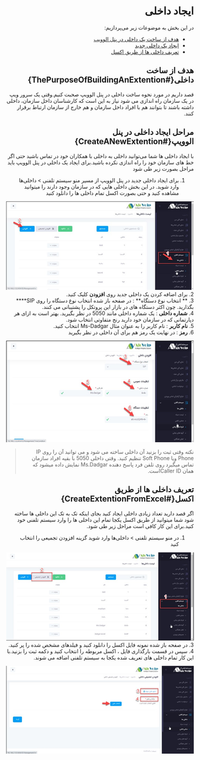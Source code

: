 <html dir="rtl" lang="pr">

# ایجاد داخلی

در این بخش به موضوعات زیر می‌پردازیم:
- [هدف از ساخت یک داخلی در پنل الوویپ](#ThePurposeOfBuildingAnExtention)
- [ایجاد یک داخلی جدید](#CreateANewExtention)
- [تعریف داخلی ها از طریق اکسل](#CreateExtentionFromExcel)

## هدف از ساخت داخلی{#ThePurposeOfBuildingAnExtention}<br>
قصد داریم در مورد نحوه ساخت داخلی در پنل الوویپ صحبت کنیم.وقتی یک سرور ویپ در یک سازمان راه اندازی می ‌‌شود نیاز به این است که کارشناسان داخل سازمان، داخلی داشته باشند تا بتوانند هم با افراد داخل سازمان و هم خارج از سازمان ارتباط برقرار کنند.

## مراحل ایجاد داخلی در پنل الوویپ{#CreateANewExtention}<br>
با ایجاد داخلی ها شما می‌توانید داخلی به داخلی با همکاران خود در تماس باشید حتی اگر خط های سازمان خود را راه اندازی نکرده باشید.برای ایجاد یک داخلی در پنل الوویپ باید مراحل بصورت زیر طی شود

1. برای ایجاد داخلی جدید در پنل الوویپ از مسیر منو سیستم تلفنی > داخلی‌ها وارد شوید. در این بخش داخلی هایی که در سازمان وجود دارند را میتوانید مشاهده کنید و حتی بصورت اکسل تمام داخلی ها را دانلود کنید

![ایجاد داخلی ](./Images/first.jpg)
2.	برای اضافه کردن یک داخلی جدید روی  **افزودن** کلیک کنید.<br>
3.	** انتخاب نوع دستگاه** : در صفحه باز شده انتخاب نوع دستگاه را روی SIP**** بگذارید. چون اکثر دستگاه های در بازار این پروتکل را پشتیبانی می کنند.<br>
4.	**شماره داخلی** : یک شماره داخلی مانند 5050 در نظر بگیرید. بهتر است به ازای هر دپارتمانی که در سازمان خود دارید رنج متفاوتی انتخاب شود.<br>
5.	**نام کاربر** : نام کاربر را به عنوان مثال Ms-Dadgar انتخاب کنید.<br>
6.	**رمز** : در نهایت یک رمز هم برای آن داخلی در نظر بگیرید<br>

![ایجاد داخلی ](./Images/secend.jpg)

>نکته 
وقتی ثبت را بزنید آن داخلی ساخته می شود و می توانید آن را روی IP Phone ویا Soft Phone تنظیم کنید. وقتی داخلی 5050 با بقیه افراد سازمان تماس میگیرد روی تلفن فرد پاسخ دهنده Ms.Dadgar نمایش داده میشود که همان  Caller IDاست.<br>

## تعریف داخلی ها از طریق اکسل{#CreateExtentionFromExcel}<br>

اگر قصد دارید تعداد زیادی داخلی ایجاد کنید بجای اینکه تک به تک این داخلی ها ساخته شود شما میتوانید از طریق اکسل یکجا تمام این داخلی ها را وارد سیستم تلفنی خود کنید.برای این کار کافی است مراحل زیر طی شود.<br>
1.	در منو سیستم تلفنی > داخلی‌ها وارد شوید 
گزینه افزودن تجمیعی را انتخاب کنید

![ایجاد داخلی ](./Images/third.jpg)
3.	در صفحه باز شده نمونه فایل اکسل را دانلود کنید و فیلدهای مشخص شده را پر کنید.<br>
4.	سپس در قسمت بارگذاری فایل ، اکسل مربوطه را انتخاب کنید و دکمه ثبت را بزنید.با این کار تمام داخلی های تعریف شده یکجا به سیستم تلفنی اضافه می شوند.

![ایجاد داخلی ](./Images/forth.jpg)